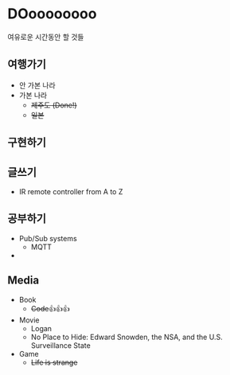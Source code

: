 # DOoooooooo

여유로운 시간동안 할 것들

## 여행가기
- 안 가본 나라
- 가본 나라
    - ~~제주도 (Done!)~~
    - ~~일본~~

## 구현하기

## 글쓰기
- IR remote controller from A to Z

## 공부하기
- Pub/Sub systems
    - MQTT
- 

## Media
- Book
    - ~~Code~~👍👍👍
- Movie
  - Logan
  - No Place to Hide: Edward Snowden, the NSA, and the U.S. Surveillance State
- Game
  - ~~Life is strange~~

